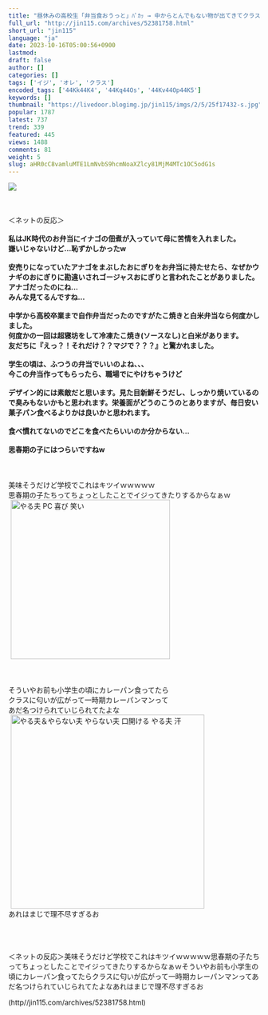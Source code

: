 ```yaml
---
title: "昼休みの高校生「弁当食おうっと」ﾊﾟｶｯ → 中からとんでもない物が出てきてクラスでイジられてしまうｗｗｗｗｗ "
full_url: "http://jin115.com/archives/52381758.html"
short_url: "jin115"
language: "ja"
date: 2023-10-16T05:00:56+0900
lastmod: 
draft: false
author: []
categories: []
tags: ['イジ', 'オレ', 'クラス']
encoded_tags: ['44Kk44K4', '44Kq44Os', '44Kv44Op44K5']
keywords: []
thumbnail: "https://livedoor.blogimg.jp/jin115/imgs/2/5/25f17432-s.jpg"
popular: 1787
latest: 737
trend: 339
featured: 445
views: 1488
comments: 81
weight: 5
slug: aHR0cC8vamluMTE1LmNvbS9hcmNoaXZlcy81MjM4MTc1OC5odG1s
---
```


![](https://livedoor.blogimg.jp/jin115/imgs/2/5/25f17432-s.jpg)

<div><a name='more'></a> <br> <br> ＜ネットの反応＞<br> <br> <b>私はJK時代のお弁当にイナゴの佃煮が入っていて母に苦情を入れました。<br> 嫌いじゃないけど…恥ずかしかったw</b><br> <b><br> 安売りになっていたアナゴをまぶしたおにぎりをお弁当に持たせたら、なぜかウナギのおにぎりに勘違いされゴージャスおにぎりと言われたことがありました。<br> アナゴだったのにね...<br> みんな見てるんですね...</b><br> <br> <b>中学から高校卒業まで自作弁当だったのですがたこ焼きと白米弁当なら何度かしました。<br> 何度かの一回は超寝坊をして冷凍たこ焼き(ソースなし)と白米があります。<br> 友だちに『えっ？！それだけ？？マジで？？？』と驚かれました。</b><br> <br> <b>学生の頃は、ふつうの弁当でいいのよね、、、<br> 今この弁当作ってもらったら、職場でにやけちゃうけど</b><br> <br> <b>デザイン的には素敵だと思います。見た目新鮮そうだし、しっかり焼いているので臭みもないかもと思われます。栄養面がどうのこうのとありますが、毎日安い菓子パン食べるよりかは良いかと思われます。</b><br> <br> <b>食べ慣れてないのでどこを食べたらいいのか分からない…</b><br> <br> <b>思春期の子にはつらいですねw</b><br> <br> <br> <br> 美味そうだけど学校でこれはキツイｗｗｗｗｗ<br> 思春期の子たちってちょっとしたことでイジってきたりするからなぁｗ<br> <img src='https//livedoor.blogimg.jp/jin115/imgs/1/0/1045dbfc.gif' alt='やる夫 PC 喜び 笑い' width='319' border='0' hspace='5' class='pict'><br> <br> <br> <br> そういやお前も小学生の頃にカレーパン食ってたら<br> クラスに匂いが広がって一時期カレーパンマンって<br> あだ名つけられていじられてたよな<br> <img src='https//livedoor.blogimg.jp/jin115/imgs/c/b/cb5fa39f.gif' alt='やる夫＆やらない夫 やらない夫 口開ける やる夫 汗' width='388' border='0' hspace='5' class='pict'><br> あれはまじで理不尽すぎるお<br> <br> <br> <br> <p>＜ネットの反応＞美味そうだけど学校でこれはキツイｗｗｗｗｗ思春期の子たちってちょっとしたことでイジってきたりするからなぁｗそういやお前も小学生の頃にカレーパン食ってたらクラスに匂いが広がって一時期カレーパンマンってあだ名つけられていじられてたよなあれはまじで理不尽すぎるお</p></div>

(http//jin115.com/archives/52381758.html)
